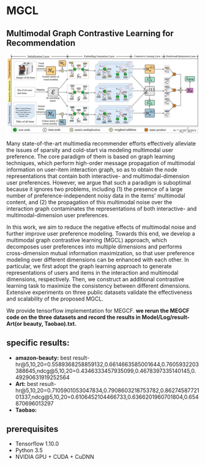 # MGCL
## Multimodal Graph Contrastive Learning for Recommendation

![framework of MEGCF](model.jpg)

Many state-of-the-art multimedia recommender efforts effectively alleviate the issues of sparsity and cold-start via modeling multimodal user preference. The core paradigm of them is based on graph learning techniques, which perform high-order message propagation of multimodal information on  user-item interaction graph, so as to obtain the node representations that contain both interactive- and multimodal-dimension user preferences. However, we argue that such a paradigm is suboptimal because it ignores two problems, including (1) the presence of a large number of preference-independent noisy data in the items' multimodal content, and (2) the propagation of this multimodal noise over the interaction graph contaminates the representations of both interactive- and multimodal-dimension user preferences.

In this work, we aim to reduce the negative effects of multimodal noise and further improve user preference modeling. Towards this end, we develop a multimodal graph contrastive learning (MGCL) approach, which decomposes user preferences into multiple dimensions and performs cross-dimension mutual information maximization, so that user preference modeling over different dimensions can be enhanced with each other. In particular, we first adopt the graph learning approach to generate representations of users and items in the interaction and multimodal dimensions, respectively. Then, we construct an additional contrastive learning task to maximize the consistency between different dimensions. Extensive experiments on three public datasets validate the effectiveness and scalability of the proposed MGCL.

We provide tensorflow implementation for MEGCF. **we rerun the MEGCF code on the three datasets and record the results in Model/Log/result-Art(or beauty, Taobao).txt.**

## specific results:
- **amazon-beauty:** best result- hr@5,10,20=0.5589368258859132,0.6614663585001644,0.7605932203388645,ndcg@5,10,20=0.4346333457935099,0.4678397335140145,0.49290631919252564
- **Art:** best result- hr@5,10,20=0.7105901053047834,0.7908603218753782,0.8627458772101337,ndcg@5,10,20=0.6106452104466733,0.6366201960701804,0.654870696013297
- **Taobao:**


## prerequisites

- Tensorflow 1.10.0
- Python 3.5
- NVIDIA GPU + CUDA + CuDNN
